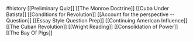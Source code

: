 #history 
[[Preliminary Quiz]]
[[The Monroe Doctrine]]
[[Cuba Under Batista]]
[[Conditions for Revolution]]
[[Account for the perspective -- Question]]
[[Essay Style Question Prep]]
[[Continuing American Influence]]
[[The Cuban Revolution]]
[[Wright Reading]]
[[Consolidation of Power]]
[[The Bay Of Pigs]]
